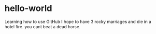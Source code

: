 # hello-world
Learning how to use GitHub
I hope to have 3 rocky marriages and die in a hotel fire.
you cant beat a dead horse.
